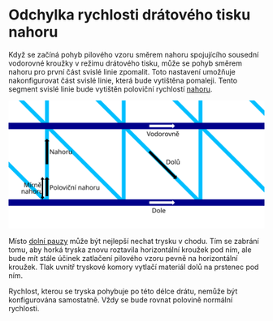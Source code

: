Odchylka rychlosti drátového tisku nahoru
====
Když se začíná pohyb pilového vzoru směrem nahoru spojujícího sousední vodorovné kroužky v režimu drátového tisku, může se pohyb směrem nahoru pro první část svislé linie zpomalit. Toto nastavení umožňuje nakonfigurovat část svislé linie, která bude vytištěna pomaleji. Tento segment svislé linie bude vytištěn poloviční rychlostí [nahoru](wireframe_printspeed_up.md).

![Kde platí odlišná rychlost drátového tisku](../images/wireframe_printspeed_cs.svg)

Místo [dolní pauzy](wireframe_bottom_delay.md) může být nejlepší nechat trysku v chodu. Tím se zabrání tomu, aby horká tryska znovu roztavila horizontální kroužek pod ním, ale bude mít stále účinek zatlačení pilového vzoru pevně na horizontální kroužek. Tlak uvnitř tryskové komory vytlačí materiál dolů na prstenec pod ním.

Rychlost, kterou se tryska pohybuje po této délce drátu, nemůže být konfigurována samostatně. Vždy se bude rovnat polovině normální rychlosti.